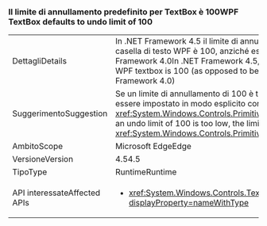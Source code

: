 ### <a name="wpf-textbox-defaults-to-undo-limit-of-100"></a><span data-ttu-id="85304-101">Il limite di annullamento predefinito per TextBox è 100</span><span class="sxs-lookup"><span data-stu-id="85304-101">WPF TextBox defaults to undo limit of 100</span></span>

|   |   |
|---|---|
|<span data-ttu-id="85304-102">Dettagli</span><span class="sxs-lookup"><span data-stu-id="85304-102">Details</span></span>|<span data-ttu-id="85304-103">In .NET Framework 4.5 il limite di annullamento predefinito per una casella di testo WPF è 100, anziché essere illimitato come in .NET Framework 4.0</span><span class="sxs-lookup"><span data-stu-id="85304-103">In .NET Framework 4.5, the default undo limit for a WPF textbox is 100 (as opposed to being unlimited in .NET Framework 4.0)</span></span>|
|<span data-ttu-id="85304-104">Suggerimento</span><span class="sxs-lookup"><span data-stu-id="85304-104">Suggestion</span></span>|<span data-ttu-id="85304-105">Se un limite di annullamento di 100 è troppo basso, il limite può essere impostato in modo esplicito con <xref:System.Windows.Controls.Primitives.TextBoxBase.UndoLimit></span><span class="sxs-lookup"><span data-stu-id="85304-105">If an undo limit of 100 is too low, the limit can be set explicitly with <xref:System.Windows.Controls.Primitives.TextBoxBase.UndoLimit></span></span>|
|<span data-ttu-id="85304-106">Ambito</span><span class="sxs-lookup"><span data-stu-id="85304-106">Scope</span></span>|<span data-ttu-id="85304-107">Microsoft Edge</span><span class="sxs-lookup"><span data-stu-id="85304-107">Edge</span></span>|
|<span data-ttu-id="85304-108">Versione</span><span class="sxs-lookup"><span data-stu-id="85304-108">Version</span></span>|<span data-ttu-id="85304-109">4.5</span><span class="sxs-lookup"><span data-stu-id="85304-109">4.5</span></span>|
|<span data-ttu-id="85304-110">Tipo</span><span class="sxs-lookup"><span data-stu-id="85304-110">Type</span></span>|<span data-ttu-id="85304-111">Runtime</span><span class="sxs-lookup"><span data-stu-id="85304-111">Runtime</span></span>|
|<span data-ttu-id="85304-112">API interessate</span><span class="sxs-lookup"><span data-stu-id="85304-112">Affected APIs</span></span>|<ul><li><xref:System.Windows.Controls.TextBox?displayProperty=nameWithType></li></ul>|

